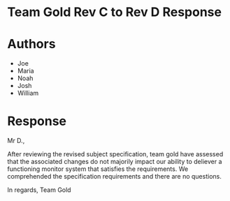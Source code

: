Team Gold Rev C to Rev D Response
=================================

# Authors
 - Joe
 - Maria
 - Noah
 - Josh
 - William

# Response

Mr D.,

After reviewing the revised subject specification, team gold have assessed that the associated changes do not
majorily impact our ability to deliever a functioning monitor system that satisfies the requirements. We
comprehended the specification requirements and there are no questions.

In regards,
Team Gold
